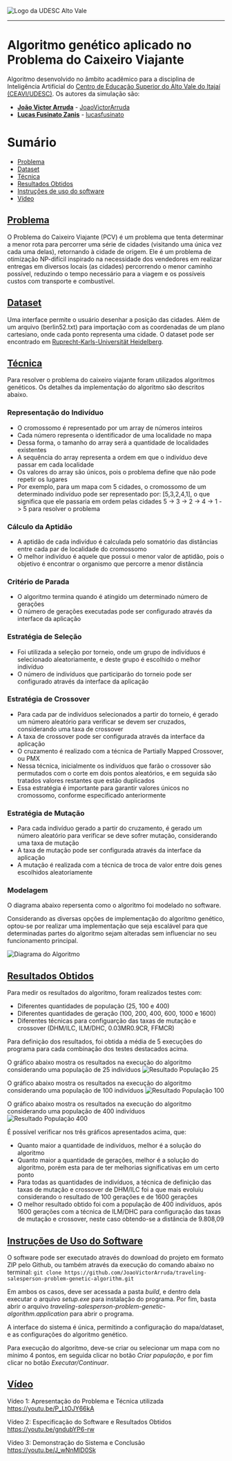 <!-- Visualizador online: https://stackedit.io/ -->
 ![Logo da UDESC Alto Vale](http://www1.udesc.br/imagens/id_submenu/2019/marca_alto_vale_horizontal_assinatura_rgb_01.jpg)

---

# Algoritmo genético aplicado no Problema do Caixeiro Viajante

Algoritmo desenvolvido no âmbito acadêmico para a disciplina de Inteligência Artificial do [Centro de Educação Superior do Alto Vale do Itajaí (CEAVI/UDESC)](https://www.udesc.br/ceavi). Os autores da simulação são:

 - [**João Victor Arruda**](mailto:jvanunes1@gmail.com) - [JoaoVictorArruda](https://github.com/JoaoVictorArruda)
 - [**Lucas Fusinato Zanis**](mailto:lucasfusinato-17@hotmail.com) - [lucasfusinato](https://github.com/lucasfusinato)

# Sumário
* [Problema](#problema)
* [Dataset](#dataset)
* [Técnica](#tecnica)
* [Resultados Obtidos](#resultados)
* [Instruções de uso do software](#instrucoes)
* [Vídeo](#video)

## [Problema](#problema)
O Problema do Caixeiro Viajante (PCV) é um problema que tenta determinar a menor rota para percorrer uma série de cidades (visitando uma única vez cada uma delas), retornando à cidade de origem. Ele é um problema de otimização NP-difícil inspirado na necessidade dos vendedores em realizar entregas em diversos locais (as cidades) percorrendo o menor caminho possível, reduzindo o tempo necessário para a viagem e os possíveis custos com transporte e combustível.

## [Dataset](#dataset)
Uma interface permite o usuário desenhar a posição das cidades. Além de um arquivo (berlin52.txt) para importação com as coordenadas de um plano cartesiano, onde cada ponto representa uma cidade. O dataset pode ser encontrado em [Ruprecht-Karls-Universität Heidelberg](http://comopt.ifi.uni-heidelberg.de/software/TSPLIB95/tsp/).

## [Técnica](#tecnica)
Para resolver o problema do caixeiro viajante foram utilizados algoritmos genéticos.
Os detalhes da implementação do algoritmo são descritos abaixo.

### Representação do Indivíduo
- O cromossomo é representado por um array de números inteiros
- Cada número representa o identificador de uma localidade no mapa
- Dessa forma, o tamanho do array será a quantidade de localidades existentes
- A sequência do array representa a ordem em que o indivíduo deve passar em cada localidade
- Os valores do array são únicos, pois o problema define que não pode repetir os lugares
- Por exemplo, para um mapa com 5 cidades, o cromossomo de um determinado indivíduo pode ser representado por: [5,3,2,4,1], o que significa que ele passaria em ordem pelas cidades 5 -> 3 -> 2 -> 4 -> 1 -> 5 para resolver o problema

### Cálculo da Aptidão
- A aptidão de cada indivíduo é calculada pelo somatório das distâncias entre cada par de localidade do cromossomo
- O melhor indivíduo é aquele que possui o menor valor de aptidão, pois o objetivo é encontrar o organismo que percorre a menor distância

### Critério de Parada
- O algoritmo termina quando é atingido um determinado número de gerações
- O número de gerações executadas pode ser configurado através da interface da aplicação

### Estratégia de Seleção
- Foi utilizada a seleção por torneio, onde um grupo de indivíduos é selecionado aleatoriamente, e deste grupo é escolhido o melhor indivíduo
- O número de indivíduos que participarão do torneio pode ser configurado através da interface da aplicação

### Estratégia de Crossover
- Para cada par de indivíduos selecionados a partir do torneio, é gerado um número aleatório para verificar se devem ser cruzados, considerando uma taxa de crossover
- A taxa de crossover pode ser configurada através da interface da aplicação
- O cruzamento é realizado com a técnica de Partially Mapped Crossover, ou PMX
- Nessa técnica, inicialmente os indivíduos que farão o crossover são permutados com o corte em dois pontos aleatórios, e em seguida são tratados valores restantes que estão duplicados
- Essa estratégia é importante para garantir valores únicos no cromossomo, conforme especificado anteriormente

### Estratégia de Mutação
- Para cada indivíduo gerado a partir do cruzamento, é gerado um número aleatório para verificar se deve sofrer mutação, considerando uma taxa de mutação
- A taxa de mutação pode ser configurada através da interface da aplicação
- A mutação é realizada com a técnica de troca de valor entre dois genes escolhidos aleatoriamente

### Modelagem
O diagrama abaixo repersenta como o algoritmo foi modelado no software.

Considerando as diversas opções de implementação do algoritmo genético, optou-se por realizar uma implementação que seja escalável para que determinadas partes do algoritmo sejam alteradas sem influenciar no seu funcionamento principal.

![Diagrama do Algoritmo](https://github.com/JoaoVictorArruda/traveling-salesperson-problem-genetic-algorithm/blob/master/img/diagrama.PNG)

## [Resultados Obtidos](#resultados)

Para medir os resultados do algoritmo, foram realizados testes com:
- Diferentes quantidades de população (25, 100 e 400)
- Diferentes quantidades de geração (100, 200, 400, 600, 1000 e 1600)
- Diferentes técnicas para configuarção das taxas de mutação e crossover (DHM/ILC, ILM/DHC, 0.03MR0.9CR, FFMCR)

Para definição dos resultados, foi obtida a média de 5 execuções do programa para cada combinação dos testes destacados acima.

O gráfico abaixo mostra os resultados na execução do algoritmo considerando uma população de 25 indivíduos
![Resultado População 25](https://github.com/JoaoVictorArruda/traveling-salesperson-problem-genetic-algorithm/blob/master/img/resultado-25.PNG)

O gráfico abaixo mostra os resultados na execução do algoritmo considerando uma população de 100 indivíduos
![Resultado População 100](https://github.com/JoaoVictorArruda/traveling-salesperson-problem-genetic-algorithm/blob/master/img/resultado-100.PNG)

O gráfico abaixo mostra os resultados na execução do algoritmo considerando uma população de 400 indivíduos
![Resultado População 400](https://github.com/JoaoVictorArruda/traveling-salesperson-problem-genetic-algorithm/blob/master/img/resultado-400.PNG)

É possível verificar nos três gráficos apresentados acima, que:
- Quanto maior a quantidade de indivíduos, melhor é a solução do algoritmo
- Quanto maior a quantidade de gerações, melhor é a solução do algoritmo, porém esta para de ter melhorias significativas em um certo ponto
- Para todas as quantidades de indivíduos, a técnica de definição das taxas de mutação e crossover de DHM/ILC foi a que mais evoluiu considerando o resultado de 100 gerações e de 1600 gerações
- O melhor resultado obtido foi com a população de 400 indivíduos, após 1600 gerações com a técnica de ILM/DHC para configuração das taxas de mutação e crossover, neste caso obtendo-se a distância de 9.808,09

## [Instruções de Uso do Software](#instrucoes)

O software pode ser executado através do download do projeto em formato ZIP pelo Github, ou também através da execução do comando abaixo no terminal:
`git clone https://github.com/JoaoVictorArruda/traveling-salesperson-problem-genetic-algorithm.git`

Em ambos os casos, deve ser acessada a pasta *build*, e dentro dela executar o arquivo *setup.exe* para instalação do programa. Por fim, basta abrir o arquivo *traveling-salesperson-problem-genetic-algorithm.application* para abrir o programa.

A interface do sistema é única, permitindo a configuração do mapa/dataset, e as configurações do algoritmo genético.

Para execução do algoritmo, deve-se criar ou selecionar um mapa com no mínimo 4 pontos, em seguida clicar no botão *Criar população*, e por fim clicar no botão *Executar/Continuar*.

## [Vídeo](#video)

Vídeo 1: Apresentação do Problema e Técnica utilizada
https://youtu.be/P_LtOJY66kA

Vídeo 2: Especificação do Software e Resultados Obtidos
https://youtu.be/gndubYP6-rw

Vídeo 3: Demonstração do Sistema e Conclusão
https://youtu.be/J_wNnMlD0Sk
